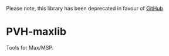 Please note, this library has been deprecated in favour of [GitHub](https://github.com/petervanhaaften/PVH-maxlib_ossia)

# PVH-maxlib
Tools for Max/MSP.
